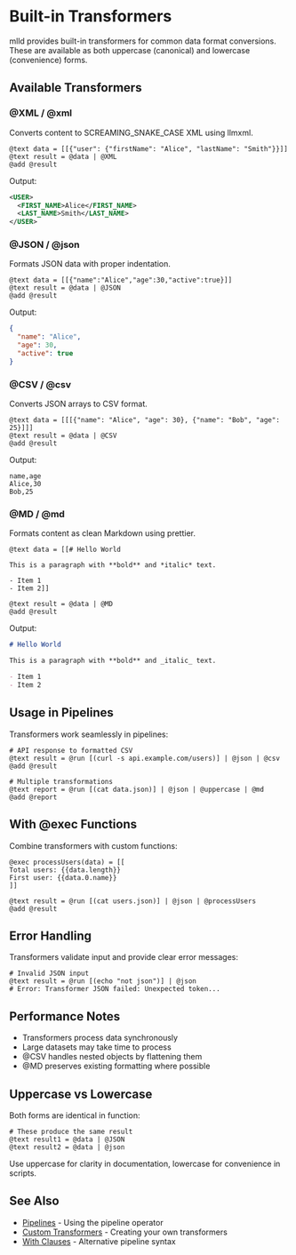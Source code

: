 # Built-in Transformers

mlld provides built-in transformers for common data format conversions. These are available as both uppercase (canonical) and lowercase (convenience) forms.

## Available Transformers

### @XML / @xml
Converts content to SCREAMING_SNAKE_CASE XML using llmxml.

```mlld
@text data = [[{"user": {"firstName": "Alice", "lastName": "Smith"}}]]
@text result = @data | @XML
@add @result
```

Output:
```xml
<USER>
  <FIRST_NAME>Alice</FIRST_NAME>
  <LAST_NAME>Smith</LAST_NAME>
</USER>
```

### @JSON / @json
Formats JSON data with proper indentation.

```mlld
@text data = [[{"name":"Alice","age":30,"active":true}]]
@text result = @data | @JSON
@add @result
```

Output:
```json
{
  "name": "Alice",
  "age": 30,
  "active": true
}
```

### @CSV / @csv
Converts JSON arrays to CSV format.

```mlld
@text data = [[[{"name": "Alice", "age": 30}, {"name": "Bob", "age": 25}]]]
@text result = @data | @CSV
@add @result
```

Output:
```csv
name,age
Alice,30
Bob,25
```

### @MD / @md
Formats content as clean Markdown using prettier.

```mlld
@text data = [[# Hello World

This is a paragraph with **bold** and *italic* text.

- Item 1
- Item 2]]

@text result = @data | @MD
@add @result
```

Output:
```markdown
# Hello World

This is a paragraph with **bold** and _italic_ text.

- Item 1
- Item 2
```

## Usage in Pipelines

Transformers work seamlessly in pipelines:

```mlld
# API response to formatted CSV
@text result = @run [(curl -s api.example.com/users)] | @json | @csv
@add @result

# Multiple transformations
@text report = @run [(cat data.json)] | @json | @uppercase | @md
@add @report
```

## With @exec Functions

Combine transformers with custom functions:

```mlld
@exec processUsers(data) = [[
Total users: {{data.length}}
First user: {{data.0.name}}
]]

@text result = @run [(cat users.json)] | @json | @processUsers
@add @result
```

## Error Handling

Transformers validate input and provide clear error messages:

```mlld
# Invalid JSON input
@text result = @run [(echo "not json")] | @json
# Error: Transformer JSON failed: Unexpected token...
```

## Performance Notes

- Transformers process data synchronously
- Large datasets may take time to process
- @CSV handles nested objects by flattening them
- @MD preserves existing formatting where possible

## Uppercase vs Lowercase

Both forms are identical in function:

```mlld
# These produce the same result
@text result1 = @data | @JSON
@text result2 = @data | @json
```

Use uppercase for clarity in documentation, lowercase for convenience in scripts.

## See Also

- [Pipelines](pipeline.md) - Using the pipeline operator
- [Custom Transformers](exec.md#transformers) - Creating your own transformers
- [With Clauses](with.md) - Alternative pipeline syntax